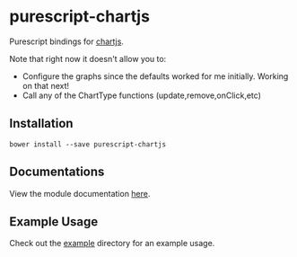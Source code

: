 # purescript-chartjs
Purescript bindings for [chartjs](http://chartjs.org).

Note that right now it doesn't allow you to:
  * Configure the graphs since the defaults worked for me initially. Working on that next!
  * Call any of the ChartType functions (update,remove,onClick,etc)

## Installation 
```
bower install --save purescript-chartjs
```

## Documentations

View the module documentation [here](MODULES.md).

## Example Usage

Check out the [example](example/) directory for an example usage.

